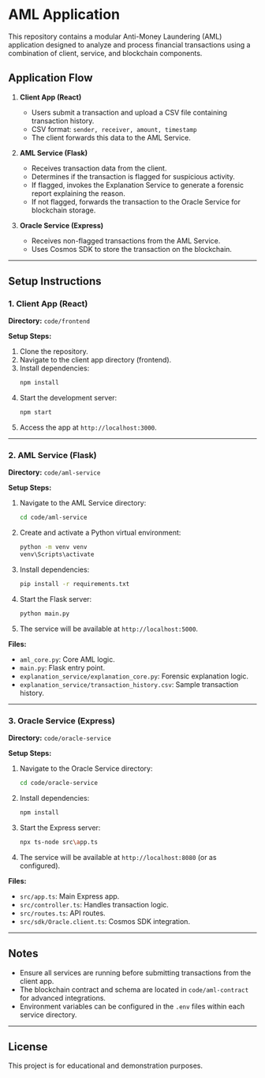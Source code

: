 # AML Application

This repository contains a modular Anti-Money Laundering (AML) application designed to analyze and process financial transactions using a combination of client, service, and blockchain components.

## Application Flow

1. **Client App (React)**
    - Users submit a transaction and upload a CSV file containing transaction history.
    - CSV format: `sender, receiver, amount, timestamp`
    - The client forwards this data to the AML Service.

2. **AML Service (Flask)**
    - Receives transaction data from the client.
    - Determines if the transaction is flagged for suspicious activity.
    - If flagged, invokes the Explanation Service to generate a forensic report explaining the reason.
    - If not flagged, forwards the transaction to the Oracle Service for blockchain storage.

3. **Oracle Service (Express)**
    - Receives non-flagged transactions from the AML Service.
    - Uses Cosmos SDK to store the transaction on the blockchain.

---

## Setup Instructions

### 1. Client App (React)

**Directory:** `code/frontend`

**Setup Steps:**
1. Clone the repository.
2. Navigate to the client app directory (frontend).
3. Install dependencies:
    ```bash
    npm install
    ```
4. Start the development server:
    ```bash
    npm start
    ```
5. Access the app at `http://localhost:3000`.

---

### 2. AML Service (Flask)

**Directory:** `code/aml-service`

**Setup Steps:**
1. Navigate to the AML Service directory:
    ```bash
    cd code/aml-service
    ```
2. Create and activate a Python virtual environment:
    ```bash
    python -m venv venv
    venv\Scripts\activate
    ```
3. Install dependencies:
    ```bash
    pip install -r requirements.txt
    ```
4. Start the Flask server:
    ```bash
    python main.py
    ```
5. The service will be available at `http://localhost:5000`.

**Files:**
- `aml_core.py`: Core AML logic.
- `main.py`: Flask entry point.
- `explanation_service/explanation_core.py`: Forensic explanation logic.
- `explanation_service/transaction_history.csv`: Sample transaction history.

---

### 3. Oracle Service (Express)

**Directory:** `code/oracle-service`

**Setup Steps:**
1. Navigate to the Oracle Service directory:
    ```bash
    cd code/oracle-service
    ```
2. Install dependencies:
    ```bash
    npm install
    ```
3. Start the Express server:
    ```bash
    npx ts-node src\app.ts
    ```
4. The service will be available at `http://localhost:8080` (or as configured).

**Files:**
- `src/app.ts`: Main Express app.
- `src/controller.ts`: Handles transaction logic.
- `src/routes.ts`: API routes.
- `src/sdk/Oracle.client.ts`: Cosmos SDK integration.

---

## Notes

- Ensure all services are running before submitting transactions from the client app.
- The blockchain contract and schema are located in `code/aml-contract` for advanced integrations.
- Environment variables can be configured in the `.env` files within each service directory.

---

## License

This project is for educational and demonstration purposes.
